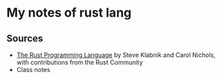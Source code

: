 # My notes of rust lang
## Sources

- [The Rust Programming Language](https://doc.rust-lang.org/book/) by Steve Klabnik and Carol Nichols, with contributions from the Rust Community
- Class notes
